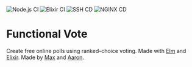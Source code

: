 ![Node.js CI](https://github.com/maxrchung/FunctionalVote/workflows/Node.js%20CI/badge.svg)
![Elixir CI](https://github.com/maxrchung/FunctionalVote/workflows/Elixir%20CI/badge.svg)
![SSH CD](https://github.com/maxrchung/FunctionalVote/workflows/SSH%20CD/badge.svg)
![NGINX CD](https://github.com/maxrchung/FunctionalVote/workflows/NGINX%20CD/badge.svg)

# Functional Vote
Create free online polls using ranked-choice voting. Made with [Elm](https://elm-lang.org/) and [Elixir](https://elixir-lang.org/). Made by [Max](https://github.com/maxrchung) and [Aaron](https://github.com/Xenocidel).
